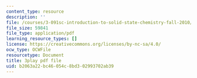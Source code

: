 ```yaml
---
content_type: resource
description: ''
file: /courses/3-091sc-introduction-to-solid-state-chemistry-fall-2010/b2063a22bc46054c8bd302993702ab39_c_4dDw7iLn8.pdf
file_size: 59841
file_type: application/pdf
learning_resource_types: []
license: https://creativecommons.org/licenses/by-nc-sa/4.0/
ocw_type: OCWFile
resourcetype: Document
title: 3play pdf file
uid: b2063a22-bc46-054c-8bd3-02993702ab39
---
```

